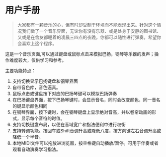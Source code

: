 # 用户手册

>大家都有一颗音乐的心，但有时却受制于环境而不能表现出来。针对这个情况我们做了一个音乐界面，无论你有没有乐器、或是处身于安静的图书馆、又或是在舍友都睡着的凌晨三四点的夜晚，你都可以随性进行弹奏，希望你会喜欢上这个程序。

​这是一个音乐页面,可以通过键盘或鼠标点击来模拟巴扬，钢琴等乐器的发声；操作难度较大，仅供学习和参考。

主要功能特点：
1. 支持切换显示巴扬键盘和钢琴界面
1. 自带音色库，音色逼真。
1. 鼠标点击或键盘按下对应的巴扬琴键可以模拟巴扬弹奏
1. 在巴扬键盘界面，按下巴扬琴键时，会显示音名，同时会改变颜色，同一音名的键显示颜色相同
1. 在钢琴界面，按下键时，会在钢琴键盘上显示绝对音高，并以卷帘动画的形式，显示每个音符的时值。
1. 支持切换键盘布局，以便在音域宽广和指法便利中进行权衡
1. 支持转调功能。按回车或Shift音调升高或降低八度，按方向键左右音调升高或降低一个半音。
1. 本地MIDI文件可以拖放进浏览器，按空格键自动播放/暂停。可用于伴奏或者观看自动演奏学习指法。
